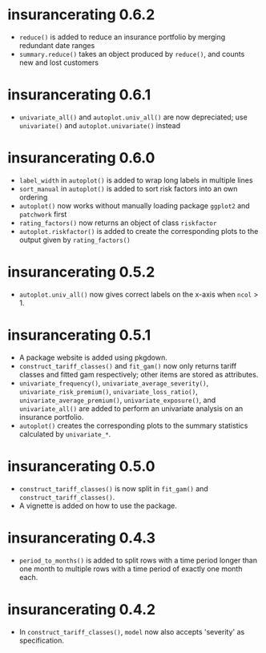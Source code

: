 # insurancerating 0.6.2

* `reduce()` is added to reduce an insurance portfolio by merging redundant date ranges
* `summary.reduce()` takes an object produced by `reduce()`, and counts new and lost customers

# insurancerating 0.6.1

* `univariate_all()` and `autoplot.univ_all()` are now depreciated; use `univariate()` and `autoplot.univariate()` instead

# insurancerating 0.6.0

* `label_width` in `autoplot()` is added to wrap long labels in multiple lines
* `sort_manual` in `autoplot()` is added to sort risk factors into an own ordering
* `autoplot()` now works without manually loading package `ggplot2` and `patchwork` first
* `rating_factors()` now returns an object of class `riskfactor`
* `autoplot.riskfactor()` is added to create the corresponding plots to the output given by `rating_factors()`

# insurancerating 0.5.2

* `autoplot.univ_all()` now gives correct labels on the x-axis when `ncol` > 1. 

# insurancerating 0.5.1

* A package website is added using pkgdown.
* `construct_tariff_classes()` and `fit_gam()` now only returns tariff classes and fitted gam respectively; other items are stored as attributes.
* `univariate_frequency()`, `univariate_average_severity()`, `univariate_risk_premium()`, `univariate_loss_ratio()`, `univariate_average_premium()`, `univariate_exposure()`, and `univariate_all()` are added to perform an univariate analysis on an insurance portfolio.
* `autoplot()` creates the corresponding plots to the summary statistics calculated by `univariate_*`.

# insurancerating 0.5.0

* `construct_tariff_classes()` is now split in `fit_gam()` and `construct_tariff_classes()`.
* A vignette is added on how to use the package.

# insurancerating 0.4.3
 
* `period_to_months()` is added to split rows with a time period longer than one month to multiple rows with a time period of exactly one month each.

# insurancerating 0.4.2

* In `construct_tariff_classes()`, `model` now also accepts 'severity' as specification.   




